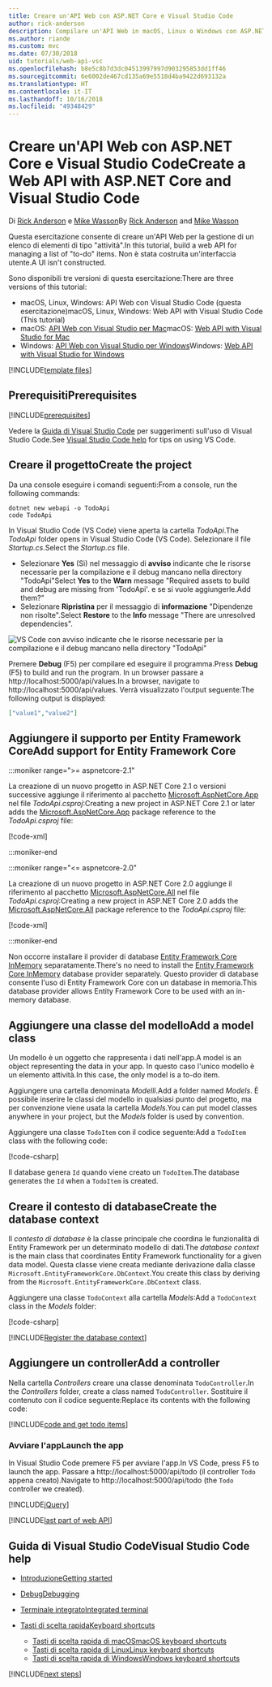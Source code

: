 ```yaml
---
title: Creare un'API Web con ASP.NET Core e Visual Studio Code
author: rick-anderson
description: Compilare un'API Web in macOS, Linux o Windows con ASP.NET Core MVC e Visual Studio Code
ms.author: riande
ms.custom: mvc
ms.date: 07/30/2018
uid: tutorials/web-api-vsc
ms.openlocfilehash: b8e5c8b7d3dc04513997997d903295853dd1ff46
ms.sourcegitcommit: 6e6002de467cd135a69e5518d4ba9422d693132a
ms.translationtype: HT
ms.contentlocale: it-IT
ms.lasthandoff: 10/16/2018
ms.locfileid: "49348429"
---
```

# <a name="create-a-web-api-with-aspnet-core-and-visual-studio-code"></a><span data-ttu-id="06f8c-103">Creare un'API Web con ASP.NET Core e Visual Studio Code</span><span class="sxs-lookup"><span data-stu-id="06f8c-103">Create a Web API with ASP.NET Core and Visual Studio Code</span></span>

<span data-ttu-id="06f8c-104">Di [Rick Anderson](https://twitter.com/RickAndMSFT) e [Mike Wasson](https://github.com/mikewasson)</span><span class="sxs-lookup"><span data-stu-id="06f8c-104">By [Rick Anderson](https://twitter.com/RickAndMSFT) and [Mike Wasson](https://github.com/mikewasson)</span></span>

<span data-ttu-id="06f8c-105">Questa esercitazione consente di creare un'API Web per la gestione di un elenco di elementi di tipo "attività".</span><span class="sxs-lookup"><span data-stu-id="06f8c-105">In this tutorial, build a web API for managing a list of "to-do" items.</span></span> <span data-ttu-id="06f8c-106">Non è stata costruita un'interfaccia utente.</span><span class="sxs-lookup"><span data-stu-id="06f8c-106">A UI isn't constructed.</span></span>

<span data-ttu-id="06f8c-107">Sono disponibili tre versioni di questa esercitazione:</span><span class="sxs-lookup"><span data-stu-id="06f8c-107">There are three versions of this tutorial:</span></span>

* <span data-ttu-id="06f8c-108">macOS, Linux, Windows: API Web con Visual Studio Code (questa esercitazione)</span><span class="sxs-lookup"><span data-stu-id="06f8c-108">macOS, Linux, Windows: Web API with Visual Studio Code (This tutorial)</span></span>
* <span data-ttu-id="06f8c-109">macOS: [API Web con Visual Studio per Mac](xref:tutorials/first-web-api-mac)</span><span class="sxs-lookup"><span data-stu-id="06f8c-109">macOS: [Web API with Visual Studio for Mac](xref:tutorials/first-web-api-mac)</span></span>
* <span data-ttu-id="06f8c-110">Windows: [API Web con Visual Studio per Windows](xref:tutorials/first-web-api)</span><span class="sxs-lookup"><span data-stu-id="06f8c-110">Windows: [Web API with Visual Studio for Windows](xref:tutorials/first-web-api)</span></span>

<!-- WARNING: The code AND images in this doc are used by uid: tutorials/web-api-vsc, tutorials/first-web-api-mac and tutorials/first-web-api. If you change any code/images in this tutorial, update uid: tutorials/web-api-vsc -->

[!INCLUDE[template files](../includes/webApi/intro.md)]

## <a name="prerequisites"></a><span data-ttu-id="06f8c-111">Prerequisiti</span><span class="sxs-lookup"><span data-stu-id="06f8c-111">Prerequisites</span></span>

[!INCLUDE[prerequisites](~/includes/net-core-prereqs-vscode.md)]

<span data-ttu-id="06f8c-112">Vedere la [Guida di Visual Studio Code](#visual-studio-code-help) per suggerimenti sull'uso di Visual Studio Code.</span><span class="sxs-lookup"><span data-stu-id="06f8c-112">See [Visual Studio Code help](#visual-studio-code-help) for tips on using VS Code.</span></span>

## <a name="create-the-project"></a><span data-ttu-id="06f8c-113">Creare il progetto</span><span class="sxs-lookup"><span data-stu-id="06f8c-113">Create the project</span></span>

<span data-ttu-id="06f8c-114">Da una console eseguire i comandi seguenti:</span><span class="sxs-lookup"><span data-stu-id="06f8c-114">From a console, run the following commands:</span></span>

```console
dotnet new webapi -o TodoApi
code TodoApi
```

<span data-ttu-id="06f8c-115">In Visual Studio Code (VS Code) viene aperta la cartella *TodoApi*.</span><span class="sxs-lookup"><span data-stu-id="06f8c-115">The *TodoApi* folder opens in Visual Studio Code (VS Code).</span></span> <span data-ttu-id="06f8c-116">Selezionare il file *Startup.cs*.</span><span class="sxs-lookup"><span data-stu-id="06f8c-116">Select the *Startup.cs* file.</span></span>

* <span data-ttu-id="06f8c-117">Selezionare **Yes** (Sì) nel messaggio di **avviso** indicante che le risorse necessarie per la compilazione e il debug mancano nella directory "TodoApi"</span><span class="sxs-lookup"><span data-stu-id="06f8c-117">Select **Yes** to the **Warn** message "Required assets to build and debug are missing from 'TodoApi'.</span></span> <span data-ttu-id="06f8c-118">e se si vuole aggiungerle.</span><span class="sxs-lookup"><span data-stu-id="06f8c-118">Add them?"</span></span>
* <span data-ttu-id="06f8c-119">Selezionare **Ripristina** per il messaggio di **informazione** "Dipendenze non risolte".</span><span class="sxs-lookup"><span data-stu-id="06f8c-119">Select **Restore** to the **Info** message "There are unresolved dependencies".</span></span>

<!-- uid: tutorials/first-mvc-app-xplat/start-mvc uses the pic below. If you change it, make sure it's consistent -->

![VS Code con avviso indicante che le risorse necessarie per la compilazione e il debug mancano nella directory "TodoApi"](web-api-vsc/_static/vsc_restore.png)

<span data-ttu-id="06f8c-123">Premere **Debug** (F5) per compilare ed eseguire il programma.</span><span class="sxs-lookup"><span data-stu-id="06f8c-123">Press **Debug** (F5) to build and run the program.</span></span> <span data-ttu-id="06f8c-124">In un browser passare a http://localhost:5000/api/values.</span><span class="sxs-lookup"><span data-stu-id="06f8c-124">In a browser, navigate to http://localhost:5000/api/values.</span></span> <span data-ttu-id="06f8c-125">Verrà visualizzato l'output seguente:</span><span class="sxs-lookup"><span data-stu-id="06f8c-125">The following output is displayed:</span></span>

```json
["value1","value2"]
```



## <a name="add-support-for-entity-framework-core"></a><span data-ttu-id="06f8c-126">Aggiungere il supporto per Entity Framework Core</span><span class="sxs-lookup"><span data-stu-id="06f8c-126">Add support for Entity Framework Core</span></span>

:::moniker range=">= aspnetcore-2.1"

<span data-ttu-id="06f8c-127">La creazione di un nuovo progetto in ASP.NET Core 2.1 o versioni successive aggiunge il riferimento al pacchetto [Microsoft.AspNetCore.App](https://www.nuget.org/packages/Microsoft.AspNetCore.App) nel file *TodoApi.csproj*:</span><span class="sxs-lookup"><span data-stu-id="06f8c-127">Creating a new project in ASP.NET Core 2.1 or later adds the [Microsoft.AspNetCore.App](https://www.nuget.org/packages/Microsoft.AspNetCore.App) package reference to the *TodoApi.csproj* file:</span></span>

[!code-xml[](first-web-api/samples/2.1/TodoApi/TodoApi.csproj?name=snippet_Metapackage&highlight=2)]

:::moniker-end

:::moniker range="<= aspnetcore-2.0"

<span data-ttu-id="06f8c-128">La creazione di un nuovo progetto in ASP.NET Core 2.0 aggiunge il riferimento al pacchetto [Microsoft.AspNetCore.All](https://www.nuget.org/packages/Microsoft.AspNetCore.All) nel file *TodoApi.csproj*:</span><span class="sxs-lookup"><span data-stu-id="06f8c-128">Creating a new project in ASP.NET Core 2.0 adds the [Microsoft.AspNetCore.All](https://www.nuget.org/packages/Microsoft.AspNetCore.All) package reference to the *TodoApi.csproj* file:</span></span>

[!code-xml[](first-web-api/samples/2.0/TodoApi/TodoApi.csproj?name=snippet_Metapackage&highlight=2)]

:::moniker-end

<span data-ttu-id="06f8c-129">Non occorre installare il provider di database [Entity Framework Core InMemory](/ef/core/providers/in-memory/) separatamente.</span><span class="sxs-lookup"><span data-stu-id="06f8c-129">There's no need to install the [Entity Framework Core InMemory](/ef/core/providers/in-memory/) database provider separately.</span></span> <span data-ttu-id="06f8c-130">Questo provider di database consente l'uso di Entity Framework Core con un database in memoria.</span><span class="sxs-lookup"><span data-stu-id="06f8c-130">This database provider allows Entity Framework Core to be used with an in-memory database.</span></span>

## <a name="add-a-model-class"></a><span data-ttu-id="06f8c-131">Aggiungere una classe del modello</span><span class="sxs-lookup"><span data-stu-id="06f8c-131">Add a model class</span></span>

<span data-ttu-id="06f8c-132">Un modello è un oggetto che rappresenta i dati nell'app.</span><span class="sxs-lookup"><span data-stu-id="06f8c-132">A model is an object representing the data in your app.</span></span> <span data-ttu-id="06f8c-133">In questo caso l'unico modello è un elemento attività.</span><span class="sxs-lookup"><span data-stu-id="06f8c-133">In this case, the only model is a to-do item.</span></span>

<span data-ttu-id="06f8c-134">Aggiungere una cartella denominata *Modelli*.</span><span class="sxs-lookup"><span data-stu-id="06f8c-134">Add a folder named *Models*.</span></span> <span data-ttu-id="06f8c-135">È possibile inserire le classi del modello in qualsiasi punto del progetto, ma per convenzione viene usata la cartella *Models*.</span><span class="sxs-lookup"><span data-stu-id="06f8c-135">You can put model classes anywhere in your project, but the *Models* folder is used by convention.</span></span>

<span data-ttu-id="06f8c-136">Aggiungere una classe `TodoItem` con il codice seguente:</span><span class="sxs-lookup"><span data-stu-id="06f8c-136">Add a `TodoItem` class with the following code:</span></span>

[!code-csharp[](first-web-api/samples/2.0/TodoApi/Models/TodoItem.cs)]

<span data-ttu-id="06f8c-137">Il database genera `Id` quando viene creato un `TodoItem`.</span><span class="sxs-lookup"><span data-stu-id="06f8c-137">The database generates the `Id` when a `TodoItem` is created.</span></span>

## <a name="create-the-database-context"></a><span data-ttu-id="06f8c-138">Creare il contesto di database</span><span class="sxs-lookup"><span data-stu-id="06f8c-138">Create the database context</span></span>

<span data-ttu-id="06f8c-139">Il *contesto di database* è la classe principale che coordina le funzionalità di Entity Framework per un determinato modello di dati.</span><span class="sxs-lookup"><span data-stu-id="06f8c-139">The *database context* is the main class that coordinates Entity Framework functionality for a given data model.</span></span> <span data-ttu-id="06f8c-140">Questa classe viene creata mediante derivazione dalla classe `Microsoft.EntityFrameworkCore.DbContext`.</span><span class="sxs-lookup"><span data-stu-id="06f8c-140">You create this class by deriving from the `Microsoft.EntityFrameworkCore.DbContext` class.</span></span>

<span data-ttu-id="06f8c-141">Aggiungere una classe `TodoContext` alla cartella *Models*:</span><span class="sxs-lookup"><span data-stu-id="06f8c-141">Add a `TodoContext` class in the *Models* folder:</span></span>

[!code-csharp[](first-web-api/samples/2.0/TodoApi/Models/TodoContext.cs)]

[!INCLUDE[Register the database context](../includes/webApi/register_dbContext.md)]

## <a name="add-a-controller"></a><span data-ttu-id="06f8c-142">Aggiungere un controller</span><span class="sxs-lookup"><span data-stu-id="06f8c-142">Add a controller</span></span>

<span data-ttu-id="06f8c-143">Nella cartella *Controllers* creare una classe denominata `TodoController`.</span><span class="sxs-lookup"><span data-stu-id="06f8c-143">In the *Controllers* folder, create a class named `TodoController`.</span></span> <span data-ttu-id="06f8c-144">Sostituire il contenuto con il codice seguente:</span><span class="sxs-lookup"><span data-stu-id="06f8c-144">Replace its contents with the following code:</span></span>

[!INCLUDE[code and get todo items](../includes/webApi/getTodoItems.md)]

### <a name="launch-the-app"></a><span data-ttu-id="06f8c-145">Avviare l'app</span><span class="sxs-lookup"><span data-stu-id="06f8c-145">Launch the app</span></span>

<span data-ttu-id="06f8c-146">In Visual Studio Code premere F5 per avviare l'app.</span><span class="sxs-lookup"><span data-stu-id="06f8c-146">In VS Code, press F5 to launch the app.</span></span> <span data-ttu-id="06f8c-147">Passare a http://localhost:5000/api/todo (il controller `Todo` appena creato).</span><span class="sxs-lookup"><span data-stu-id="06f8c-147">Navigate to http://localhost:5000/api/todo (the `Todo` controller we created).</span></span>

[!INCLUDE[jQuery](../includes/webApi/add-jquery.md)]

[!INCLUDE[last part of web API](../includes/webApi/end.md)]

## <a name="visual-studio-code-help"></a><span data-ttu-id="06f8c-148">Guida di Visual Studio Code</span><span class="sxs-lookup"><span data-stu-id="06f8c-148">Visual Studio Code help</span></span>

* [<span data-ttu-id="06f8c-149">Introduzione</span><span class="sxs-lookup"><span data-stu-id="06f8c-149">Getting started</span></span>](https://code.visualstudio.com/docs)
* [<span data-ttu-id="06f8c-150">Debug</span><span class="sxs-lookup"><span data-stu-id="06f8c-150">Debugging</span></span>](https://code.visualstudio.com/docs/editor/debugging)
* [<span data-ttu-id="06f8c-151">Terminale integrato</span><span class="sxs-lookup"><span data-stu-id="06f8c-151">Integrated terminal</span></span>](https://code.visualstudio.com/docs/editor/integrated-terminal)
* [<span data-ttu-id="06f8c-152">Tasti di scelta rapida</span><span class="sxs-lookup"><span data-stu-id="06f8c-152">Keyboard shortcuts</span></span>](https://code.visualstudio.com/docs/getstarted/keybindings#_keyboard-shortcuts-reference)

  * [<span data-ttu-id="06f8c-153">Tasti di scelta rapida di macOS</span><span class="sxs-lookup"><span data-stu-id="06f8c-153">macOS keyboard shortcuts</span></span>](https://code.visualstudio.com/shortcuts/keyboard-shortcuts-macos.pdf)
  * [<span data-ttu-id="06f8c-154">Tasti di scelta rapida di Linux</span><span class="sxs-lookup"><span data-stu-id="06f8c-154">Linux keyboard shortcuts</span></span>](https://code.visualstudio.com/shortcuts/keyboard-shortcuts-linux.pdf)
  * [<span data-ttu-id="06f8c-155">Tasti di scelta rapida di Windows</span><span class="sxs-lookup"><span data-stu-id="06f8c-155">Windows keyboard shortcuts</span></span>](https://code.visualstudio.com/shortcuts/keyboard-shortcuts-windows.pdf)

[!INCLUDE[next steps](../includes/webApi/next.md)]
